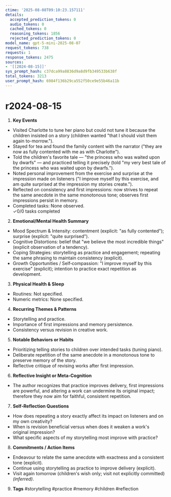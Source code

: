 ```yaml
---
ctime: '2025-08-08T09:10:23.157111'
details:
  accepted_prediction_tokens: 0
  audio_tokens: 0
  cached_tokens: 0
  reasoning_tokens: 1856
  rejected_prediction_tokens: 0
model_name: gpt-5-mini-2025-08-07
request_tokens: 738
requests: 1
response_tokens: 2475
sources:
- '[[2024-08-15]]'
sys_prompt_hash: c37dca99a8836d9a8d9fb349533b638f
total_tokens: 3213
user_prompt_hash: 6984f136b29ca552f50ce9e55b46a11b
---
```

# r2024-08-15

1. **Key Events**
- Visited Charlotte to tune her piano but could not tune it because the children insisted on a story (children wanted "that I should visit them again to-morrow.").  
- Stayed for tea and found the family content with the narrator ("they are now as fully contented with me as with Charlotte").  
- Told the children's favorite tale — "the princess who was waited upon by dwarfs" — and practiced telling it precisely (told "my very best tale of the princess who was waited upon by dwarfs.").  
- Noted personal improvement from the exercise and surprise at the impression made on listeners ("I improve myself by this exercise, and am quite surprised at the impression my stories create.").  
- Reflected on consistency and first impressions: now strives to repeat the same anecdote in the same monotonous tone; observes first impressions persist in memory.  
- Completed tasks: None observed.  
✓0/0 tasks completed

2. **Emotional/Mental Health Summary**
- Mood Spectrum & Intensity: contentment (explicit: "as fully contented"); surprise (explicit: "quite surprised").  
- Cognitive Distortions: belief that "we believe the most incredible things" (explicit observation of a tendency).  
- Coping Strategies: storytelling as practice and engagement; repeating the same phrasing to maintain consistency (explicit).  
- Growth Opportunities / Self‑compassion: "I improve myself by this exercise" (explicit); intention to practice exact repetition as development.

3. **Physical Health & Sleep**
- Routines: Not specified.  
- Numeric metrics: None specified.

4. **Recurring Themes & Patterns**
- Storytelling and practice.  
- Importance of first impressions and memory persistence.  
- Consistency versus revision in creative work.

5. **Notable Behaviors or Habits**
- Prioritizing telling stories to children over intended tasks (tuning piano).  
- Deliberate repetition of the same anecdote in a monotonous tone to preserve memory of the story.  
- Reflective critique of revising works after first impression.

6. **Reflective Insight or Meta‑Cognition**
- The author recognizes that practice improves delivery, first impressions are powerful, and altering a work can undermine its original impact; therefore they now aim for faithful, consistent repetition.

7. **Self‑Reflection Questions**
- How does repeating a story exactly affect its impact on listeners and on my own creativity?  
- When is revision beneficial versus when does it weaken a work's original impression?  
- What specific aspects of my storytelling most improve with practice?

8. **Commitments / Action Items**
- Endeavour to relate the same anecdote with exactness and a consistent tone (explicit).  
- Continue using storytelling as practice to improve delivery (explicit).  
- Visit again tomorrow (children's wish only; visit not explicitly committed) *(inferred)*.

9. **Tags**
#storytelling #practice #memory #children #reflection